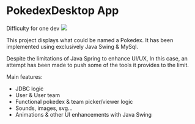 # PokedexDesktop App

Difficulty for one dev <image src="[https://progress-bar.dev/](https://progress-bar.dev/)47" />

This project displays what could be named a Pokedex. It has been implemented using exclusively Java Swing & MySql.

Despite the limitations of Java Spring to enhance UI/UX, In this case, an attempt has been made to push some of the tools it provides to the limit.

Main features:

- JDBC logic
- User & User team
- Functional pokedex & team picker/viewer logic
- Sounds, images, svg...
- Animations & other UI enhancements with Java Swing